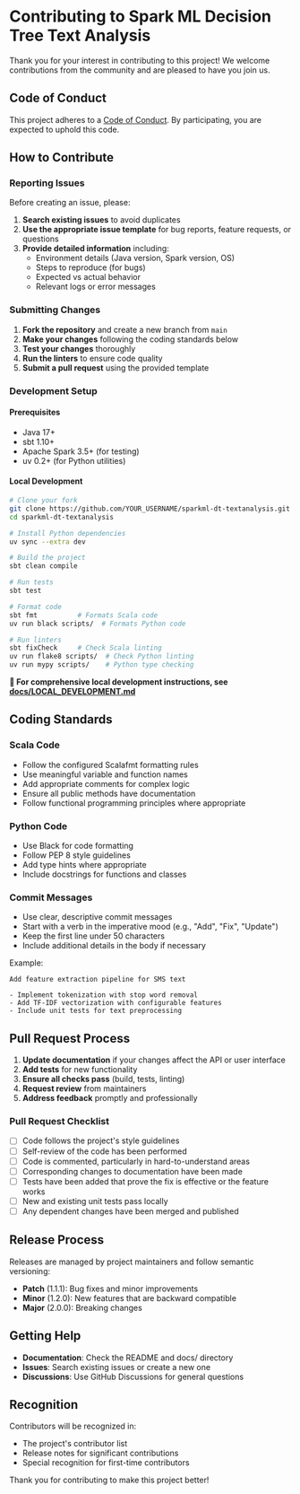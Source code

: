# Contributing to Spark ML Decision Tree Text Analysis

Thank you for your interest in contributing to this project! We welcome contributions from the community and are pleased to have you join us.

## Code of Conduct

This project adheres to a [Code of Conduct](CODE_OF_CONDUCT.md). By participating, you are expected to uphold this code.

## How to Contribute

### Reporting Issues

Before creating an issue, please:

1. **Search existing issues** to avoid duplicates
2. **Use the appropriate issue template** for bug reports, feature requests, or questions
3. **Provide detailed information** including:
   - Environment details (Java version, Spark version, OS)
   - Steps to reproduce (for bugs)
   - Expected vs actual behavior
   - Relevant logs or error messages

### Submitting Changes

1. **Fork the repository** and create a new branch from `main`
2. **Make your changes** following the coding standards below
3. **Test your changes** thoroughly
4. **Run the linters** to ensure code quality
5. **Submit a pull request** using the provided template

### Development Setup

#### Prerequisites

- Java 17+
- sbt 1.10+
- Apache Spark 3.5+ (for testing)
- uv 0.2+ (for Python utilities)

#### Local Development

```bash
# Clone your fork
git clone https://github.com/YOUR_USERNAME/sparkml-dt-textanalysis.git
cd sparkml-dt-textanalysis

# Install Python dependencies
uv sync --extra dev

# Build the project
sbt clean compile

# Run tests
sbt test

# Format code
sbt fmt          # Formats Scala code
uv run black scripts/  # Formats Python code

# Run linters
sbt fixCheck     # Check Scala linting
uv run flake8 scripts/  # Check Python linting
uv run mypy scripts/    # Python type checking
```

**📖 For comprehensive local development instructions, see [docs/LOCAL_DEVELOPMENT.md](docs/LOCAL_DEVELOPMENT.md)**

## Coding Standards

### Scala Code

- Follow the configured Scalafmt formatting rules
- Use meaningful variable and function names
- Add appropriate comments for complex logic
- Ensure all public methods have documentation
- Follow functional programming principles where appropriate

### Python Code

- Use Black for code formatting
- Follow PEP 8 style guidelines
- Add type hints where appropriate
- Include docstrings for functions and classes

### Commit Messages

- Use clear, descriptive commit messages
- Start with a verb in the imperative mood (e.g., "Add", "Fix", "Update")
- Keep the first line under 50 characters
- Include additional details in the body if necessary

Example:

```text
Add feature extraction pipeline for SMS text

- Implement tokenization with stop word removal
- Add TF-IDF vectorization with configurable features
- Include unit tests for text preprocessing
```

## Pull Request Process

1. **Update documentation** if your changes affect the API or user interface
2. **Add tests** for new functionality
3. **Ensure all checks pass** (build, tests, linting)
4. **Request review** from maintainers
5. **Address feedback** promptly and professionally

### Pull Request Checklist

- [ ] Code follows the project's style guidelines
- [ ] Self-review of the code has been performed
- [ ] Code is commented, particularly in hard-to-understand areas
- [ ] Corresponding changes to documentation have been made
- [ ] Tests have been added that prove the fix is effective or the feature works
- [ ] New and existing unit tests pass locally
- [ ] Any dependent changes have been merged and published

## Release Process

Releases are managed by project maintainers and follow semantic versioning:

- **Patch** (1.1.1): Bug fixes and minor improvements
- **Minor** (1.2.0): New features that are backward compatible
- **Major** (2.0.0): Breaking changes

## Getting Help

- **Documentation**: Check the README and docs/ directory
- **Issues**: Search existing issues or create a new one
- **Discussions**: Use GitHub Discussions for general questions

## Recognition

Contributors will be recognized in:

- The project's contributor list
- Release notes for significant contributions
- Special recognition for first-time contributors

Thank you for contributing to make this project better!
